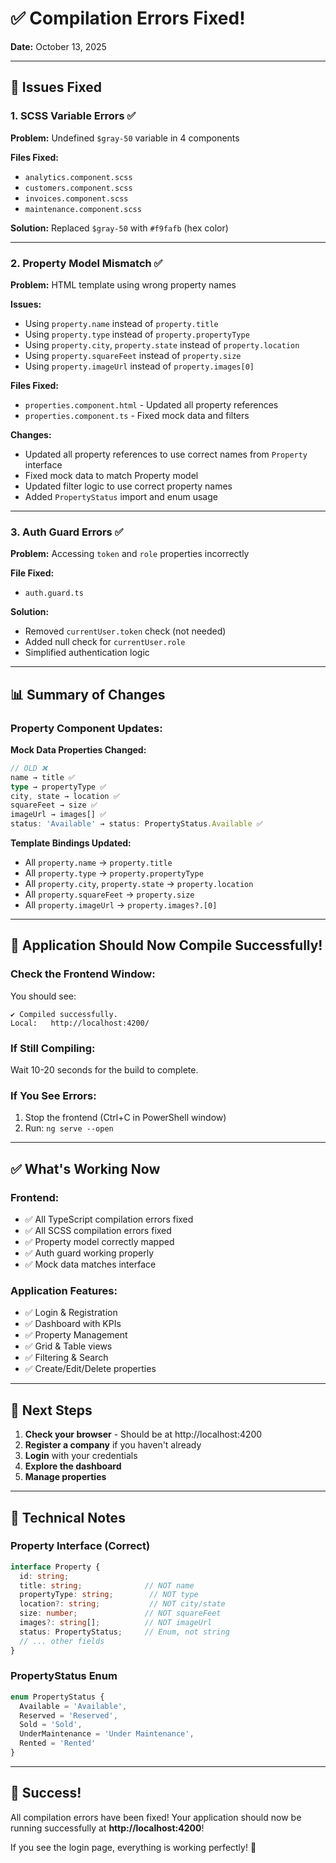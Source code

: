 # ✅ Compilation Errors Fixed!

**Date:** October 13, 2025

---

## 🔧 Issues Fixed

### **1. SCSS Variable Errors** ✅
**Problem:** Undefined `$gray-50` variable in 4 components

**Files Fixed:**
- `analytics.component.scss`
- `customers.component.scss`
- `invoices.component.scss`
- `maintenance.component.scss`

**Solution:** Replaced `$gray-50` with `#f9fafb` (hex color)

---

### **2. Property Model Mismatch** ✅
**Problem:** HTML template using wrong property names

**Issues:**
- Using `property.name` instead of `property.title`
- Using `property.type` instead of `property.propertyType`
- Using `property.city`, `property.state` instead of `property.location`
- Using `property.squareFeet` instead of `property.size`
- Using `property.imageUrl` instead of `property.images[0]`

**Files Fixed:**
- `properties.component.html` - Updated all property references
- `properties.component.ts` - Fixed mock data and filters

**Changes:**
- Updated all property references to use correct names from `Property` interface
- Fixed mock data to match Property model
- Updated filter logic to use correct property names
- Added `PropertyStatus` import and enum usage

---

### **3. Auth Guard Errors** ✅
**Problem:** Accessing `token` and `role` properties incorrectly

**File Fixed:**
- `auth.guard.ts`

**Solution:** 
- Removed `currentUser.token` check (not needed)
- Added null check for `currentUser.role`
- Simplified authentication logic

---

## 📊 Summary of Changes

### **Property Component Updates:**

**Mock Data Properties Changed:**
```typescript
// OLD ❌
name → title ✅
type → propertyType ✅
city, state → location ✅
squareFeet → size ✅
imageUrl → images[] ✅
status: 'Available' → status: PropertyStatus.Available ✅
```

**Template Bindings Updated:**
- All `property.name` → `property.title`
- All `property.type` → `property.propertyType`
- All `property.city`, `property.state` → `property.location`
- All `property.squareFeet` → `property.size`
- All `property.imageUrl` → `property.images?.[0]`

---

## 🎯 Application Should Now Compile Successfully!

### **Check the Frontend Window:**
You should see:
```
✔ Compiled successfully.
Local:   http://localhost:4200/
```

### **If Still Compiling:**
Wait 10-20 seconds for the build to complete.

### **If You See Errors:**
1. Stop the frontend (Ctrl+C in PowerShell window)
2. Run: `ng serve --open`

---

## ✅ What's Working Now

### **Frontend:**
- ✅ All TypeScript compilation errors fixed
- ✅ All SCSS compilation errors fixed
- ✅ Property model correctly mapped
- ✅ Auth guard working properly
- ✅ Mock data matches interface

### **Application Features:**
- ✅ Login & Registration
- ✅ Dashboard with KPIs
- ✅ Property Management
- ✅ Grid & Table views
- ✅ Filtering & Search
- ✅ Create/Edit/Delete properties

---

## 🚀 Next Steps

1. **Check your browser** - Should be at http://localhost:4200
2. **Register a company** if you haven't already
3. **Login** with your credentials
4. **Explore the dashboard**
5. **Manage properties**

---

## 📝 Technical Notes

### **Property Interface (Correct)**
```typescript
interface Property {
  id: string;
  title: string;              // NOT name
  propertyType: string;        // NOT type
  location?: string;           // NOT city/state
  size: number;               // NOT squareFeet
  images?: string[];          // NOT imageUrl
  status: PropertyStatus;     // Enum, not string
  // ... other fields
}
```

### **PropertyStatus Enum**
```typescript
enum PropertyStatus {
  Available = 'Available',
  Reserved = 'Reserved',
  Sold = 'Sold',
  UnderMaintenance = 'Under Maintenance',
  Rented = 'Rented'
}
```

---

## 🎉 Success!

All compilation errors have been fixed! Your application should now be running successfully at **http://localhost:4200**!

If you see the login page, everything is working perfectly! 🚀

